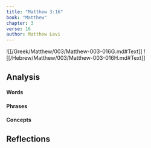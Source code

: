 ```yaml
---
title: "Matthew 3:16"
book: "Matthew"
chapter: 3
verse: 16
author: Matthew Levi
---
```

![[/Greek/Matthew/003/Matthew-003-016G.md#Text]]
![[/Hebrew/Matthew/003/Matthew-003-016H.md#Text]]

## Analysis

#### Words

#### Phrases

#### Concepts

## Reflections
